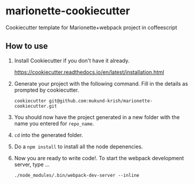 # marionette-cookiecutter
Cookiecutter template for Marionette+webpack project in coffeescript


## How to use ##

1. Install Cookiecutter if you don't have it already.

   https://cookiecutter.readthedocs.io/en/latest/installation.html

2. Generate your project with the following command. Fill in the details as prompted
by cookiecutter.

   ```
   cookiecutter git@github.com:mukund-krish/marionette-cookiecutter.git
   ```

3. You should now have the project generated in a new folder with the name
you entered for ```repo_name```.

4. ```cd``` into the generated folder.

5. Do a ```npm install``` to install all the node depenencies.

6. Now you are ready to write code!. To start the webpack development server, type ...

   ```
   ./node_modules/.bin/webpack-dev-server --inline
   ```
